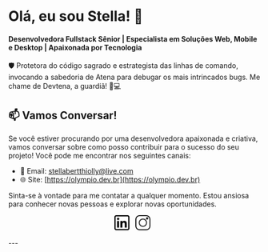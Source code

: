 # Olá, eu sou Stella! 👋

#### Desenvolvedora Fullstack Sênior | Especialista em Soluções Web, Mobile e Desktop | Apaixonada por Tecnologia

🛡️ Protetora do código sagrado e estrategista das linhas de comando, invocando a sabedoria de Atena para debugar os mais intrincados bugs. Me chame de Devtena, a guardiã! 🦉💻

## 📫 Vamos Conversar!
Se você estiver procurando por uma desenvolvedora apaixonada e criativa, vamos conversar sobre como posso contribuir para o sucesso do seu projeto! Você pode me encontrar nos seguintes canais:

- 📧 Email: [stellabertthiolly@live.com](mailto:stellabertthiolly@live.com)
- 🌐 Site: [https://olympio.dev.br](https://olympio.dev.br)

Sinta-se à vontade para me contatar a qualquer momento. Estou ansiosa para conhecer novas pessoas e explorar novas oportunidades.

<p align='center'>
<a href="https://www.linkedin.com/in/stellaoliveiram/"><img height="30" src="https://github.com/stellaoliveirabertt/stellaoliveirabertt/blob/master/linkedin.png?raw=true"></a>&nbsp;&nbsp;
<a href="https://www.instagram.com/stellaoliveirabertt/"><img height="30" src="https://github.com/stellaoliveirabertt/stellaoliveirabertt/blob/master/instagram.png?raw=true"></a>&nbsp;&nbsp;
</p>
---
